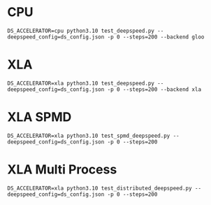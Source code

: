 


# CPU 
```
DS_ACCELERATOR=cpu python3.10 test_deepspeed.py --deepspeed_config=ds_config.json -p 0 --steps=200 --backend gloo
```

# XLA
```
DS_ACCELERATOR=xla python3.10 test_deepspeed.py --deepspeed_config=ds_config.json -p 0 --steps=200 --backend xla
```

# XLA SPMD
```
DS_ACCELERATOR=xla python3.10 test_spmd_deepspeed.py --deepspeed_config=ds_config.json -p 0 --steps=200
```

# XLA Multi Process
```
DS_ACCELERATOR=xla python3.10 test_distributed_deepspeed.py --deepspeed_config=ds_config.json -p 0 --steps=200
```

